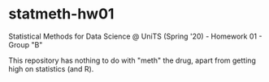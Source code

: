 # statmeth-hw01

Statistical Methods for Data Science @ UniTS (Spring '20) - Homework 01 - Group "B"

This repository has nothing to do with "meth" the drug, apart from getting high on statistics (and R).
